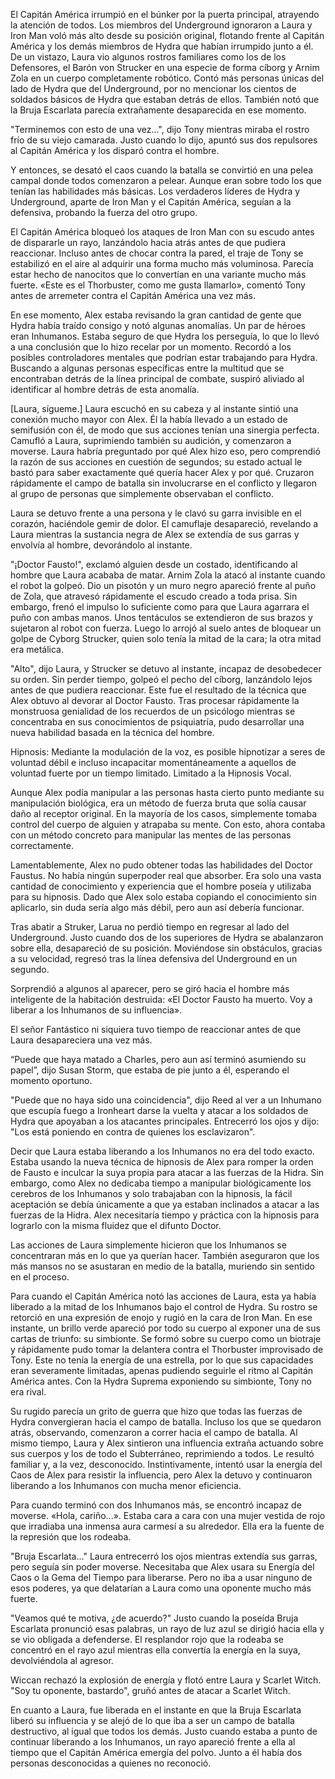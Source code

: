 
El Capitán América irrumpió en el búnker por la puerta principal, atrayendo la atención de todos. Los miembros del Underground ignoraron a Laura y Iron Man voló más alto desde su posición original, flotando frente al Capitán América y los demás miembros de Hydra que habían irrumpido junto a él. De un vistazo, Laura vio algunos rostros familiares como los de los Defensores, el Barón von Strucker en una especie de forma cíborg y Arnim Zola en un cuerpo completamente robótico. Contó más personas únicas del lado de Hydra que del Underground, por no mencionar los cientos de soldados básicos de Hydra que estaban detrás de ellos. También notó que la Bruja Escarlata parecía extrañamente desaparecida en ese momento.

"Terminemos con esto de una vez...", dijo Tony mientras miraba el rostro frío de su viejo camarada. Justo cuando lo dijo, apuntó sus dos repulsores al Capitán América y los disparó contra el hombre.

Y entonces, se desató el caos cuando la batalla se convirtió en una pelea campal donde todos comenzaron a pelear. Aunque eran sobre todo los que tenían las habilidades más básicas. Los verdaderos líderes de Hydra y Underground, aparte de Iron Man y el Capitán América, seguían a la defensiva, probando la fuerza del otro grupo.

El Capitán América bloqueó los ataques de Iron Man con su escudo antes de dispararle un rayo, lanzándolo hacia atrás antes de que pudiera reaccionar. Incluso antes de chocar contra la pared, el traje de Tony se estabilizó en el aire al adquirir una forma mucho más voluminosa. Parecía estar hecho de nanocitos que lo convertían en una variante mucho más fuerte. «Este es el Thorbuster, como me gusta llamarlo», comentó Tony antes de arremeter contra el Capitán América una vez más.

En ese momento, Alex estaba revisando la gran cantidad de gente que Hydra había traído consigo y notó algunas anomalías. Un par de héroes eran Inhumanos. Estaba seguro de que Hydra los perseguía, lo que lo llevó a una conclusión que lo hizo recelar por un momento. Recordó a los posibles controladores mentales que podrían estar trabajando para Hydra. Buscando a algunas personas específicas entre la multitud que se encontraban detrás de la línea principal de combate, suspiró aliviado al identificar al hombre detrás de esta anomalía.

[Laura, sígueme.] Laura escuchó en su cabeza y al instante sintió una conexión mucho mayor con Alex. Él la había llevado a un estado de semifusión con él, de modo que sus acciones tenían una sinergia perfecta. Camufló a Laura, suprimiendo también su audición, y comenzaron a moverse. Laura habría preguntado por qué Alex hizo eso, pero comprendió la razón de sus acciones en cuestión de segundos; su estado actual le bastó para saber exactamente qué quería hacer Alex y por qué. Cruzaron rápidamente el campo de batalla sin involucrarse en el conflicto y llegaron al grupo de personas que simplemente observaban el conflicto.

Laura se detuvo frente a una persona y le clavó su garra invisible en el corazón, haciéndole gemir de dolor. El camuflaje desapareció, revelando a Laura mientras la sustancia negra de Alex se extendía de sus garras y envolvía al hombre, devorándolo al instante.

"¡Doctor Fausto!", exclamó alguien desde un costado, identificando al hombre que Laura acababa de matar. Arnim Zola la atacó al instante cuando el robot la golpeó. Dio un pisotón y un muro negro apareció frente al puño de Zola, que atravesó rápidamente el escudo creado a toda prisa. Sin embargo, frenó el impulso lo suficiente como para que Laura agarrara el puño con ambas manos. Unos tentáculos se extendieron de sus brazos y sujetaron al robot con fuerza. Luego lo arrojó al suelo antes de bloquear un golpe de Cyborg Strucker, quien solo tenía la mitad de la cara; la otra mitad era metálica.

"Alto", dijo Laura, y Strucker se detuvo al instante, incapaz de desobedecer su orden. Sin perder tiempo, golpeó el pecho del cíborg, lanzándolo lejos antes de que pudiera reaccionar. Este fue el resultado de la técnica que Alex obtuvo al devorar al Doctor Fausto. Tras procesar rápidamente la monstruosa genialidad de los recuerdos de un psicólogo mientras se concentraba en sus conocimientos de psiquiatría, pudo desarrollar una nueva habilidad basada en la técnica del hombre.

Hipnosis: Mediante la modulación de la voz, es posible hipnotizar a seres de voluntad débil e incluso incapacitar momentáneamente a aquellos de voluntad fuerte por un tiempo limitado. Limitado a la Hipnosis Vocal.

Aunque Alex podía manipular a las personas hasta cierto punto mediante su manipulación biológica, era un método de fuerza bruta que solía causar daño al receptor original. En la mayoría de los casos, simplemente tomaba control del cuerpo de alguien y atrapaba su mente. Con esto, ahora contaba con un método concreto para manipular las mentes de las personas correctamente.

Lamentablemente, Alex no pudo obtener todas las habilidades del Doctor Faustus. No había ningún superpoder real que absorber. Era solo una vasta cantidad de conocimiento y experiencia que el hombre poseía y utilizaba para su hipnosis. Dado que Alex solo estaba copiando el conocimiento sin aplicarlo, sin duda sería algo más débil, pero aun así debería funcionar.

Tras abatir a Struker, Larua no perdió tiempo en regresar al lado del Underground. Justo cuando dos de los superiores de Hydra se abalanzaron sobre ella, desapareció de su posición. Moviéndose sin obstáculos, gracias a su velocidad, regresó tras la línea defensiva del Underground en un segundo.

Sorprendió a algunos al aparecer, pero se giró hacia el hombre más inteligente de la habitación destruida: «El Doctor Fausto ha muerto. Voy a liberar a los Inhumanos de su influencia».

El señor Fantástico ni siquiera tuvo tiempo de reaccionar antes de que Laura desapareciera una vez más.

“Puede que haya matado a Charles, pero aun así terminó asumiendo su papel”, dijo Susan Storm, que estaba de pie junto a él, esperando el momento oportuno.

"Puede que no haya sido una coincidencia", dijo Reed al ver a un Inhumano que escupía fuego a Ironheart darse la vuelta y atacar a los soldados de Hydra que apoyaban a los atacantes principales. Entrecerró los ojos y dijo: "Los está poniendo en contra de quienes los esclavizaron".

Decir que Laura estaba liberando a los Inhumanos no era del todo exacto. Estaba usando la nueva técnica de hipnosis de Alex para romper la orden de Fausto e inculcar la suya propia para atacar a las fuerzas de la Hidra. Sin embargo, como Alex no dedicaba tiempo a manipular biológicamente los cerebros de los Inhumanos y solo trabajaban con la hipnosis, la fácil aceptación se debía únicamente a que ya estaban inclinados a atacar a las fuerzas de la Hidra. Alex necesitaría tiempo y práctica con la hipnosis para lograrlo con la misma fluidez que el difunto Doctor.

Las acciones de Laura simplemente hicieron que los Inhumanos se concentraran más en lo que ya querían hacer. También aseguraron que los más mansos no se asustaran en medio de la batalla, muriendo sin sentido en el proceso.

Para cuando el Capitán América notó las acciones de Laura, esta ya había liberado a la mitad de los Inhumanos bajo el control de Hydra. Su rostro se retorció en una expresión de enojo y rugió en la cara de Iron Man. En ese instante, un brillo verde apareció por todo su cuerpo al exponer una de sus cartas de triunfo: su simbionte. Se formó sobre su cuerpo como un biotraje y rápidamente pudo tomar la delantera contra el Thorbuster improvisado de Tony. Este no tenía la energía de una estrella, por lo que sus capacidades eran severamente limitadas, apenas pudiendo seguirle el ritmo al Capitán América antes. Con la Hydra Suprema exponiendo su simbionte, Tony no era rival.

Su rugido parecía un grito de guerra que hizo que todas las fuerzas de Hydra convergieran hacia el campo de batalla. Incluso los que se quedaron atrás, observando, comenzaron a correr hacia el campo de batalla. Al mismo tiempo, Laura y Alex sintieron una influencia extraña actuando sobre sus cuerpos y los de todo el Subterráneo, reprimiendo a todos. Le resultó familiar y, a la vez, desconocido. Instintivamente, intentó usar la energía del Caos de Alex para resistir la influencia, pero Alex la detuvo y continuaron liberando a los Inhumanos con mucha menor eficiencia.

Para cuando terminó con dos Inhumanos más, se encontró incapaz de moverse. «Hola, cariño...». Estaba cara a cara con una mujer vestida de rojo que irradiaba una inmensa aura carmesí a su alrededor. Ella era la fuente de la represión que los rodeaba.

"Bruja Escarlata..." Laura entrecerró los ojos mientras extendía sus garras, pero seguía sin poder moverse. Necesitaba que Alex usara su Energía del Caos o la Gema del Tiempo para liberarse. Pero no iba a usar ninguno de esos poderes, ya que delatarían a Laura como una oponente mucho más fuerte.

"Veamos qué te motiva, ¿de acuerdo?" Justo cuando la poseída Bruja Escarlata pronunció esas palabras, un rayo de luz azul se dirigió hacia ella y se vio obligada a defenderse. El resplandor rojo que la rodeaba se concentró en el rayo azul mientras ella convertía la energía en la suya, devolviéndola al agresor.

Wiccan rechazó la explosión de energía y flotó entre Laura y Scarlet Witch. "Soy tu oponente, bastardo", gruñó antes de atacar a Scarlet Witch.

En cuanto a Laura, fue liberada en el instante en que la Bruja Escarlata liberó su influencia y se alejó de lo que iba a ser un campo de batalla destructivo, al igual que todos los demás. Justo cuando estaba a punto de continuar liberando a los Inhumanos, un rayo apareció frente a ella al tiempo que el Capitán América emergía del polvo. Junto a él había dos personas desconocidas a quienes no reconoció.